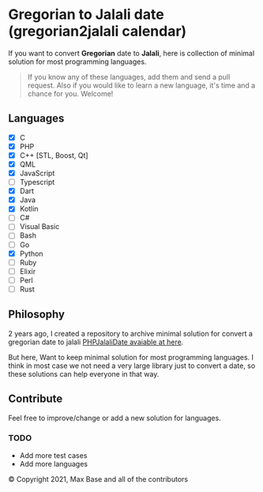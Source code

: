 # Gregorian to Jalali date (gregorian2jalali calendar)

If you want to convert **Gregorian** date to **Jalali**, here is collection of minimal solution for most programming languages.

> If you know any of these languages, add them and send a pull request.
> Also if you would like to learn a new language, it's time and a chance for you. Welcome!

## Languages

- [x] C
- [x] PHP
- [x] C++ [STL, Boost, Qt]
- [x] QML
- [x] JavaScript
- [ ] Typescript
- [x] Dart
- [x] Java
- [x] Kotlin
- [ ] C#
- [ ] Visual Basic
- [ ] Bash
- [ ] Go
- [x] Python
- [ ] Ruby
- [ ] Elixir
- [ ] Perl
- [ ] Rust

## Philosophy

2 years ago, I created a repository to archive minimal solution for convert a gregorian date to jalali [PHPJalaliDate avaiable at here](https://github.com/BaseMax/PHPJalaliDate).

But here, Want to keep minimal solution for most programming languages.
I think in most case we not need a very large library just to convert a date, so these solutions can help everyone in that way.

## Contribute

Feel free to improve/change or add a new solution for languages.

### TODO

- Add more test cases
- Add more languages

© Copyright 2021, Max Base and all of the contributors
